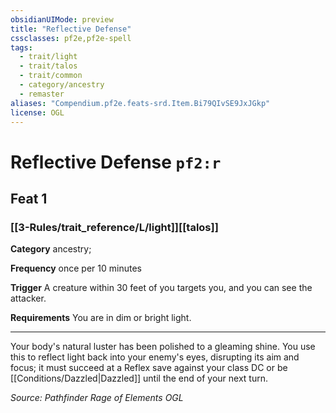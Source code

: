 ```yaml
---
obsidianUIMode: preview
title: "Reflective Defense"
cssclasses: pf2e,pf2e-spell
tags:
  - trait/light
  - trait/talos
  - trait/common
  - category/ancestry
  - remaster
aliases: "Compendium.pf2e.feats-srd.Item.Bi79QIvSE9JxJGkp"
license: OGL
---
```

# Reflective Defense `pf2:r`
## Feat 1
### [[3-Rules/trait_reference/L/light]][[talos]]

**Category** ancestry; 




**Frequency** once per 10 minutes

**Trigger** A creature within 30 feet of you targets you, and you can see the attacker.

**Requirements** You are in dim or bright light.

* * *

Your body's natural luster has been polished to a gleaming shine. You use this to reflect light back into your enemy's eyes, disrupting its aim and focus; it must succeed at a Reflex save against your class DC or be [[Conditions/Dazzled|Dazzled]] until the end of your next turn.

*Source: Pathfinder Rage of Elements*
*OGL*